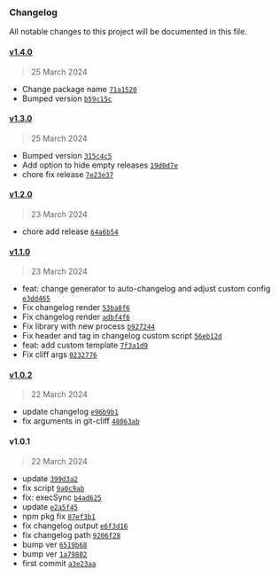### Changelog

All notable changes to this project will be documented in this file. 

#### [v1.4.0](https://github.com/zumerlab/zumerbox-changelog/compare/v1.3.0...v1.4.0)

> 25 March 2024

- Change package name [`71a1520`](https://github.com/zumerlab/zumerbox-changelog/commit/71a1520cf963dbb8d0695b63d5cd58550c212029)
- Bumped version [`b59c15c`](https://github.com/zumerlab/zumerbox-changelog/commit/b59c15c912f4ee69233990626c346844d749ec34)

#### [v1.3.0](https://github.com/zumerlab/zumerbox-changelog/compare/v1.2.0...v1.3.0)

> 25 March 2024

- Bumped version [`315c4c5`](https://github.com/zumerlab/zumerbox-changelog/commit/315c4c598364aa697b5d7d2d3c10dafdb26b2bc4)
- Add option to hide empty releases [`19d0d7e`](https://github.com/zumerlab/zumerbox-changelog/commit/19d0d7ead6844c89a3b4fa2efb83c7e6745672af)
- chore fix release [`7e23e37`](https://github.com/zumerlab/zumerbox-changelog/commit/7e23e370979cdf85855e3aceaffc78d1cbd8d73f)

#### [v1.2.0](https://github.com/zumerlab/zumerbox-changelog/compare/v1.1.0...v1.2.0)

> 23 March 2024

- chore add release [`64a6b54`](https://github.com/zumerlab/zumerbox-changelog/commit/64a6b541d551c025d269abf2844ed6cc23257d17)

#### [v1.1.0](https://github.com/zumerlab/zumerbox-changelog/compare/v1.0.2...v1.1.0)

> 23 March 2024

- feat: change generator to auto-changelog and adjust custom config [`e3dd465`](https://github.com/zumerlab/zumerbox-changelog/commit/e3dd465521789e11d4cb3b45d7301c722707aa53)
- Fix changelog render [`53ba8f6`](https://github.com/zumerlab/zumerbox-changelog/commit/53ba8f6094b43edbd04918ae376cb80047c5895d)
- Fix changelog render [`adbf4f6`](https://github.com/zumerlab/zumerbox-changelog/commit/adbf4f698acb78a6939e42453750a64a085f49b6)
- Fix library with new process [`b927244`](https://github.com/zumerlab/zumerbox-changelog/commit/b9272443cbe95cd0941e8738ae81dd1ca77e1172)
- Fix header and tag in changelog custom script [`56eb12d`](https://github.com/zumerlab/zumerbox-changelog/commit/56eb12d97d2387c4261f7731671d0f3d9a6cb80e)
- feat: add custom template [`7f3a1d9`](https://github.com/zumerlab/zumerbox-changelog/commit/7f3a1d915ac72bd821bc928379dc10cd5ef89e87)
- Fix cliff args [`0232776`](https://github.com/zumerlab/zumerbox-changelog/commit/023277617c5d7b74980d636f519a0d336db98b6e)

#### [v1.0.2](https://github.com/zumerlab/zumerbox-changelog/compare/v1.0.1...v1.0.2)

> 22 March 2024

- update changelog [`e96b9b1`](https://github.com/zumerlab/zumerbox-changelog/commit/e96b9b1beef7135ca42d175173b3760859990031)
- fix arguments in git-cliff [`48063ab`](https://github.com/zumerlab/zumerbox-changelog/commit/48063ab3702204d03775a5489aa3f406ce4da520)

#### v1.0.1

> 22 March 2024

- update [`399d3a2`](https://github.com/zumerlab/zumerbox-changelog/commit/399d3a2c1c54785f52caca41365b7058a33d4491)
- fix script [`9a0c9ab`](https://github.com/zumerlab/zumerbox-changelog/commit/9a0c9abb8afdef658159e54be8b72c8e86af9989)
- fix: execSync [`b4ad625`](https://github.com/zumerlab/zumerbox-changelog/commit/b4ad62516354b1f6ac4914eace7bb87289c7e3b1)
- update [`e2a5f45`](https://github.com/zumerlab/zumerbox-changelog/commit/e2a5f45bfd1f35d809ca36e58026ab4f0f692c6d)
- npm pkg fix [`87ef3b1`](https://github.com/zumerlab/zumerbox-changelog/commit/87ef3b1b2dd6670c3deae5962afd97f0dcd8482f)
- fix changelog output [`e6f3d16`](https://github.com/zumerlab/zumerbox-changelog/commit/e6f3d160b45c8f980069966186acad5d874f024f)
- fix changelog path [`9206f28`](https://github.com/zumerlab/zumerbox-changelog/commit/9206f286bfb3ab9b4864ee93290409b6cb7f5882)
- bump ver [`6519b68`](https://github.com/zumerlab/zumerbox-changelog/commit/6519b680ff95c7d7bc38cd29cd3ef5c39b4ad4c3)
- bump ver [`1a79802`](https://github.com/zumerlab/zumerbox-changelog/commit/1a79802c8f0d5db90793f5caab1926902055dc98)
- first commit [`a3e23aa`](https://github.com/zumerlab/zumerbox-changelog/commit/a3e23aaa6e32e073d632183223e80e6157bb2d5f)
